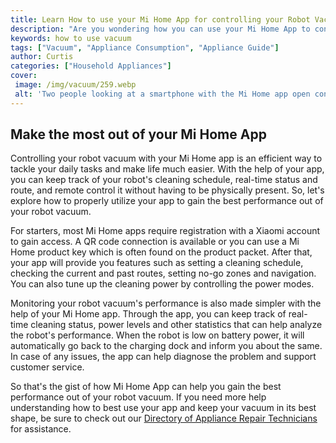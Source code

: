 ```yaml
---
title: Learn How to use your Mi Home App for controlling your Robot Vacuum - Heres How
description: "Are you wondering how you can use your Mi Home App to control your Robot Vacuum Find out all the steps you need to take to get up and running in no time"
keywords: how to use vacuum
tags: ["Vacuum", "Appliance Consumption", "Appliance Guide"]
author: Curtis
categories: ["Household Appliances"]
cover: 
 image: /img/vacuum/259.webp
 alt: 'Two people looking at a smartphone with the Mi Home app open controlling a robot vacuum cleaner'
---
```

## Make the most out of your Mi Home App

Controlling your robot vacuum with your Mi Home app is an efficient way to tackle your daily tasks and make life much easier. With the help of your app, you can keep track of your robot's cleaning schedule, real-time status and route, and remote control it without having to be physically present. So, let's explore how to properly utilize your app to gain the best performance out of your robot vacuum. 

For starters, most Mi Home apps require registration with a Xiaomi account to gain access. A QR code connection is available or you can use a Mi Home product key which is often found on the product packet. After that, your app will provide you features such as setting a cleaning schedule, checking the current and past routes, setting no-go zones and navigation. You can also tune up the cleaning power by controlling the power modes. 

Monitoring your robot vacuum's performance is also made simpler with the help of your Mi Home app. Through the app, you can keep track of real-time cleaning status, power levels and other statistics that can help analyze the robot's performance. When the robot is low on battery power, it will automatically go back to the charging dock and inform you about the same. In case of any issues, the app can help diagnose the problem and support customer service. 

So that's the gist of how Mi Home App can help you gain the best performance out of your robot vacuum. If you need more help understanding how to best use your app and keep your vacuum in its best shape, be sure to check out our [Directory of Appliance Repair Technicians](./pages/appliance-repair-technicians) for assistance.

